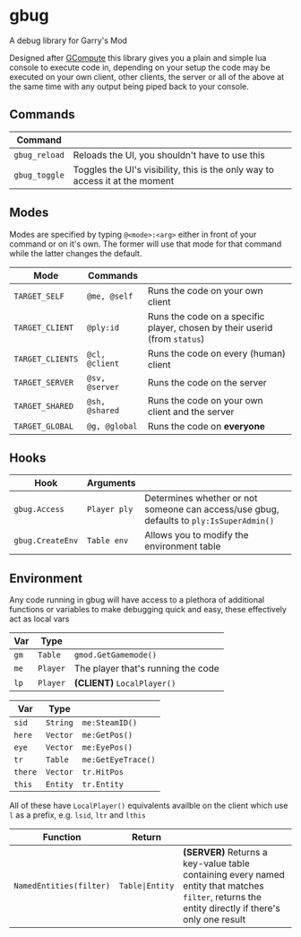 # gbug
A debug library for Garry's Mod

Designed after [GCompute](https://github.com/notcake/gcompute) this library gives you a plain and simple lua console to execute code in, depending on your setup the code may be executed on your own client, other clients, the server or all of the above at the same time with any output being piped back to your console.

## Commands

| Command       |                                                                              |
|---------------|------------------------------------------------------------------------------|
| `gbug_reload` | Reloads the UI, you shouldn't have to use this                               |
| `gbug_toggle` | Toggles the UI's visibility, this is the only way to access it at the moment |

## Modes

Modes are specified by typing `@<mode>:<arg>` either in front of your command or on it's own. The former will use that mode for that command while the latter changes the default.

| Mode             | Commands       |                                                                            |
|------------------|----------------|----------------------------------------------------------------------------|
| `TARGET_SELF`    | `@me, @self`   | Runs the code on your own client                                           |
| `TARGET_CLIENT`  | `@ply:id`      | Runs the code on a specific player, chosen by their userid (from `status`) |
| `TARGET_CLIENTS` | `@cl, @client` | Runs the code on every (human) client                                      |
| `TARGET_SERVER`  | `@sv, @server` | Runs the code on the server                                                |
| `TARGET_SHARED`  | `@sh, @shared` | Runs the code on your own client and the server                            |
| `TARGET_GLOBAL`  | `@g, @global`  | Runs the code on **everyone**                                              |

## Hooks

| Hook             | Arguments    |                                                                                         |
|------------------|--------------|-----------------------------------------------------------------------------------------|
| `gbug.Access`    | `Player ply` | Determines whether or not someone can access/use gbug, defaults to `ply:IsSuperAdmin()` |
| `gbug.CreateEnv` | `Table env`  | Allows you to modify the environment table                                              |

## Environment

Any code running in gbug will have access to a plethora of additional functions or variables to make debugging quick and easy, these effectively act as local vars

| Var     | Type     |                                        |
|---------|--------- |----------------------------------------|
| `gm`    | `Table`  | `gmod.GetGamemode()`                   |
| `me`    | `Player` | The player that's running the code     |
| `lp`    | `Player` | **(CLIENT)** `LocalPlayer()`           |

| Var     | Type     |                    |
|---------|----------|--------------------|
| `sid`   | `String` | `me:SteamID()`     |
| `here`  | `Vector` | `me:GetPos()`      |
| `eye`   | `Vector` | `me:EyePos()`      |
| `tr`    | `Table`  | `me:GetEyeTrace()` |
| `there` | `Vector` | `tr.HitPos`        |
| `this`  | `Entity` | `tr.Entity`        |

All of these have `LocalPlayer()` equivalents availble on the client which use `l` as a prefix, e.g. `lsid`, `ltr` and `lthis`

| Function                | Return          |                                                                                                                                                      |
|-------------------------|-----------------|------------------------------------------------------------------------------------------------------------------------------------------------------|
| `NamedEntities(filter)` | `Table\|Entity` | **(SERVER)** Returns a key-value table containing every named entity that matches `filter`, returns the entity directly if there's only one result   |

